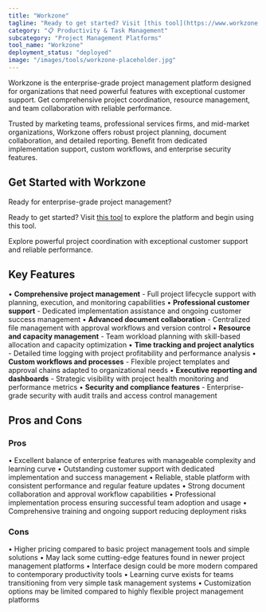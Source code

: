 ```yaml
---
title: "Workzone"
tagline: "Ready to get started? Visit [this tool](https://www.workzone.com) to explore the platform and begin using this tool...."
category: "📋 Productivity & Task Management"
subcategory: "Project Management Platforms"
tool_name: "Workzone"
deployment_status: "deployed"
image: "/images/tools/workzone-placeholder.jpg"
---
```

Workzone is the enterprise-grade project management platform designed for organizations that need powerful features with exceptional customer support. Get comprehensive project coordination, resource management, and team collaboration with reliable performance.

Trusted by marketing teams, professional services firms, and mid-market organizations, Workzone offers robust project planning, document collaboration, and detailed reporting. Benefit from dedicated implementation support, custom workflows, and enterprise security features.

## Get Started with Workzone

Ready for enterprise-grade project management? 

Ready to get started? Visit [this tool](https://www.workzone.com) to explore the platform and begin using this tool.

Explore powerful project coordination with exceptional customer support and reliable performance.

## Key Features

• **Comprehensive project management** - Full project lifecycle support with planning, execution, and monitoring capabilities
• **Professional customer support** - Dedicated implementation assistance and ongoing customer success management
• **Advanced document collaboration** - Centralized file management with approval workflows and version control
• **Resource and capacity management** - Team workload planning with skill-based allocation and capacity optimization
• **Time tracking and project analytics** - Detailed time logging with project profitability and performance analysis
• **Custom workflows and processes** - Flexible project templates and approval chains adapted to organizational needs
• **Executive reporting and dashboards** - Strategic visibility with project health monitoring and performance metrics
• **Security and compliance features** - Enterprise-grade security with audit trails and access control management

## Pros and Cons

### Pros
• Excellent balance of enterprise features with manageable complexity and learning curve
• Outstanding customer support with dedicated implementation and success management
• Reliable, stable platform with consistent performance and regular feature updates
• Strong document collaboration and approval workflow capabilities
• Professional implementation process ensuring successful team adoption and usage
• Comprehensive training and ongoing support reducing deployment risks

### Cons
• Higher pricing compared to basic project management tools and simple solutions
• May lack some cutting-edge features found in newer project management platforms
• Interface design could be more modern compared to contemporary productivity tools
• Learning curve exists for teams transitioning from very simple task management systems
• Customization options may be limited compared to highly flexible project management platforms